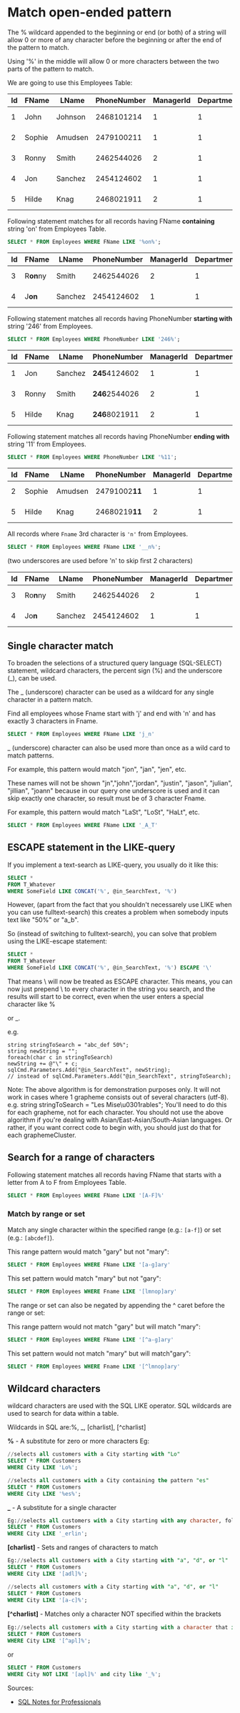# Match open-ended pattern
The % wildcard appended to the beginning or end (or both) of a string will allow 0 or more of any character before
the beginning or after the end of the pattern to match.

Using '%' in the middle will allow 0 or more characters between the two parts of the pattern to match.

We are going to use this Employees Table:

| Id  | FName  | LName   | PhoneNumber | ManagerId | DepartmentId | Salary | Hire_date    |
|-----|--------|---------|-------------|-----------|--------------|--------|--------------|
| 1   | John   | Johnson | 2468101214  | 1         | 1            | 400    | 23-03-2005   |
| 2   | Sophie | Amudsen | 2479100211  | 1         | 1            | 400    | 11-01-2010   |
| 3   | Ronny  | Smith   | 2462544026  | 2         | 1            | 6000   | 6-08-2015    |
| 4   | Jon    | Sanchez | 2454124602  | 1         | 1            | 400    | 23-03-2005   |
| 5   | Hilde  | Knag    | 2468021911  | 2         | 1            | 800    | 01-01-2000   |

Following statement matches for all records having FName **containing** string 'on' from Employees Table.
```sql
SELECT * FROM Employees WHERE FName LIKE '%on%';
```
| Id | FName     | LName   | PhoneNumber | ManagerId | DepartmentId | Salary | Hire_date  |
|----|-----------|---------|-------------|-----------|--------------|--------|------------| 
| 3  | R**on**ny | Smith   | 2462544026  | 2         | 1            | 600    | 06-08-2015 | 
| 4  | J**on**   | Sanchez | 2454124602  | 1         | 1            | 400    | 23-03-2005 | 

Following statement matches all records having PhoneNumber **starting with** string '246' from Employees.
```sql
SELECT * FROM Employees WHERE PhoneNumber LIKE '246%';
```
| Id | FName  | LName   | PhoneNumber    | ManagerId | DepartmentId | Salary | Hire_date   |
|----|--------|---------|----------------|-----------|--------------|--------|-------------|
| 1  | Jon    | Sanchez | **245**4124602 | 1         | 1            | 400    | 23-03-2005  |
| 3  | Ronny  | Smith   | **246**2544026 | 2         | 1            | 6000   | 6-08-2015   |
| 5  | Hilde  | Knag    | **246**8021911 | 2         | 1            | 800    | 01-01-2000  |

Following statement matches all records having PhoneNumber **ending with** string '11' from Employees.
```sql
SELECT * FROM Employees WHERE PhoneNumber LIKE '%11';
```
| Id  | FName  | LName   | PhoneNumber    | ManagerId | DepartmentId | Salary | Hire_date    |
|-----|--------|---------|----------------|-----------|--------------|--------|--------------|
| 2   | Sophie | Amudsen | 24791002**11** | 1         | 1            | 400    | 11-01-2010   |
| 5   | Hilde  | Knag    | 24680219**11** | 2         | 1            | 800    | 01-01-2000   |


All records where `Fname` 3rd character is `'n'` from Employees.
```sql
SELECT * FROM Employees WHERE FName LIKE '__n%';
```
(two underscores are used before 'n' to skip ﬁrst 2 characters)

| Id  | FName     | LName   | PhoneNumber | ManagerId | DepartmentId | Salary | Hire_date    |
|-----|-----------|---------|-------------|-----------|--------------|--------|--------------|
| 3   | Ro**n**ny | Smith   | 2462544026  | 2         | 1            | 6000   | 6-08-2015    |
| 4   | Jo**n**   | Sanchez | 2454124602  | 1         | 1            | 400    | 23-03-2005   |

## Single character match
To broaden the selections of a structured query language (SQL-SELECT) statement, wildcard characters, the percent sign 
(%) and the underscore (_), can be used.

The _ (underscore) character can be used as a wildcard for any single character in a pattern match.

Find all employees whose Fname start with 'j' and end with 'n' and has exactly 3 characters in Fname.
```sql
SELECT * FROM Employees WHERE FName LIKE 'j_n'
```

_ (underscore) character can also be used more than once as a wild card to match patterns.

For example, this pattern would match "jon", "jan", "jen", etc.

These names will not be shown "jn","john","jordan", "justin", "jason", "julian", "jillian", "joann" because in our query
one underscore is used and it can skip exactly one character, so result must be of 3 character Fname.

For example, this pattern would match "LaSt", "LoSt", "HaLt", etc.
```sql 
SELECT * FROM Employees WHERE FName LIKE '_A_T'
```

## ESCAPE statement in the LIKE-query
If you implement a text-search as LIKE-query, you usually do it like this:
```sql
SELECT *
FROM T_Whatever
WHERE SomeField LIKE CONCAT('%', @in_SearchText, '%')
```

However, (apart from the fact that you shouldn't necessarely use LIKE when you can use fulltext-search) this creates a 
problem when somebody inputs text like "50%" or "a_b".

So (instead of switching to fulltext-search), you can solve that problem using the LIKE-escape statement:
```sql
SELECT *
FROM T_Whatever
WHERE SomeField LIKE CONCAT('%', @in_SearchText, '%') ESCAPE '\'
```
That means \ will now be treated as ESCAPE character. This means, you can now just prepend \ to every character in the 
string you search, and the results will start to be correct, even when the user enters a special character like %

or _.

e.g.
```
string stringToSearch = "abc_def 50%";
string newString = "";
foreach(char c in stringToSearch)
newString += @"\" + c;
sqlCmd.Parameters.Add("@in_SearchText", newString);
// instead of sqlCmd.Parameters.Add("@in_SearchText", stringToSearch);
```
Note: The above algorithm is for demonstration purposes only. It will not work in cases where 1 grapheme consists out of
several characters (utf-8). e.g. string stringToSearch = "Les Mise\u0301rables"; You'll need to do this for each 
grapheme, not for each character. You should not use the above algorithm if you're dealing with 
Asian/East-Asian/South-Asian languages. Or rather, if you want correct code to begin with, you should just do that for 
each graphemeCluster.

## Search for a range of characters
Following statement matches all records having FName that starts with a letter from A to F from Employees Table.
```sql
SELECT * FROM Employees WHERE FName LIKE '[A-F]%'
```

### Match by range or set
Match any single character within the speciﬁed range (e.g.: `[a-f]`) or set (e.g.: `[abcdef]`).

This range pattern would match "gary" but not "mary":
```sql
SELECT * FROM Employees WHERE FName LIKE '[a-g]ary'
```
This set pattern would match "mary" but not "gary":
```sql
SELECT * FROM Employees WHERE Fname LIKE '[lmnop]ary'
```
The range or set can also be negated by appending the ^ caret before the range or set:

This range pattern would not match "gary" but will match "mary":
```sql
SELECT * FROM Employees WHERE FName LIKE '[^a-g]ary'
```
This set pattern would not match "mary" but will match"gary":
```sql
SELECT * FROM Employees WHERE Fname LIKE '[^lmnop]ary'
```

## Wildcard characters
wildcard characters are used with the SQL LIKE operator. SQL wildcards are used to search for data within a table.

Wildcards in SQL are:%, _, [charlist], [^charlist]

**%** - A substitute for zero or more characters
Eg:
```sql
//selects all customers with a City starting with "Lo"
SELECT * FROM Customers
WHERE City LIKE 'Lo%';

//selects all customers with a City containing the pattern "es"
SELECT * FROM Customers
WHERE City LIKE '%es%';
```
**_** - A substitute for a single character
```sql
Eg://selects all customers with a City starting with any character, followed by "erlin"
SELECT * FROM Customers
WHERE City LIKE '_erlin';
```
**[charlist]** - Sets and ranges of characters to match
```sql
Eg://selects all customers with a City starting with "a", "d", or "l"
SELECT * FROM Customers
WHERE City LIKE '[adl]%';

//selects all customers with a City starting with "a", "d", or "l"
SELECT * FROM Customers
WHERE City LIKE '[a-c]%';
```

**[^charlist]** - Matches only a character NOT speciﬁed within the brackets
```sql
Eg://selects all customers with a City starting with a character that is not "a", "p", or "l"
SELECT * FROM Customers
WHERE City LIKE '[^apl]%';
```
or
```sql
SELECT * FROM Customers
WHERE City NOT LIKE '[apl]%' and city like '_%';    
```

Sources:
* [SQL Notes for Professionals](https://goalkicker.com/SQLBook)